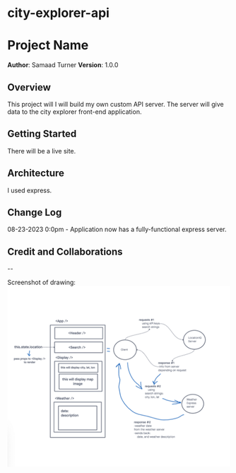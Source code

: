 # city-explorer-api

# Project Name

**Author**: Samaad Turner
**Version**: 1.0.0 

## Overview
This project will I will build my own custom API server. The server will give data to the city explorer front-end application.

## Getting Started
There will be a live site.

## Architecture
I used express.
## Change Log

08-23-2023 0:0pm - Application now has a fully-functional express server.

## Credit and Collaborations
--



Screenshot of drawing:
![Alt text](<Screenshot 2023-08-22 at 3.08.05 PM.png>)


